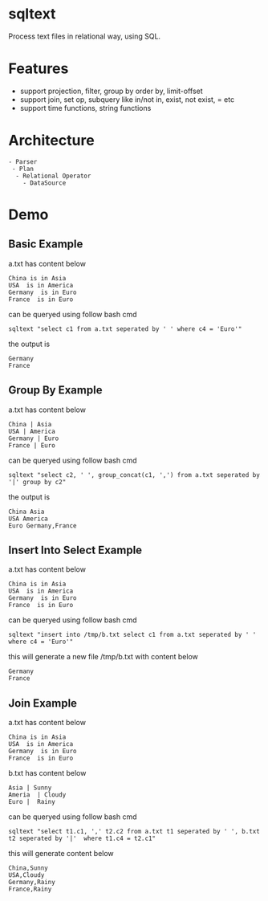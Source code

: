 # sqltext
Process text files in relational way, using SQL.

# Features
- support projection, filter, group by order by, limit-offset
- support join, set op, subquery like in/not in, exist, not exist, = etc
- support time functions, string functions

# Architecture

```
- Parser 
 - Plan
  - Relational Operator
    - DataSource
```

# Demo

## Basic Example

a.txt has content below

```
China is in Asia
USA  is in America
Germany  is in Euro
France  is in Euro
```

can be queryed using follow bash cmd

```
sqltext "select c1 from a.txt seperated by ' ' where c4 = 'Euro'"
```

the output is
```
Germany
France
```

## Group By Example

a.txt has content below

```
China | Asia
USA | America
Germany | Euro
France | Euro
```

can be queryed using follow bash cmd

```
sqltext "select c2, ' ', group_concat(c1, ',') from a.txt seperated by '|' group by c2"
```

the output is
```
China Asia
USA America
Euro Germany,France

```

## Insert Into Select Example

a.txt has content below

```
China is in Asia
USA  is in America
Germany  is in Euro
France  is in Euro
```

can be queryed using follow bash cmd

```
sqltext "insert into /tmp/b.txt select c1 from a.txt seperated by ' ' where c4 = 'Euro'"
```

this will generate a new file /tmp/b.txt with content below

```
Germany
France
```


## Join Example

a.txt has content below

```
China is in Asia
USA  is in America
Germany  is in Euro
France  is in Euro
```

b.txt has content below

```
Asia | Sunny
Ameria  | Cloudy
Euro |  Rainy
```

can be queryed using follow bash cmd

```
sqltext "select t1.c1, ',' t2.c2 from a.txt t1 seperated by ' ', b.txt t2 seperated by '|'  where t1.c4 = t2.c1"
```

this will generate content below

```
China,Sunny
USA,Cloudy
Germany,Rainy
France,Rainy
```
